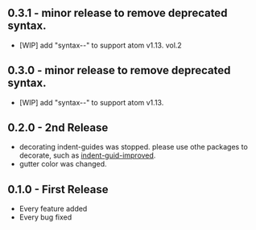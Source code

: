 ## 0.3.1 - minor release to remove deprecated syntax.
* [WIP] add "syntax--" to support atom v1.13. vol.2

## 0.3.0 - minor release to remove deprecated syntax.
* [WIP] add "syntax--" to support atom v1.13.

## 0.2.0 - 2nd Release
* decorating indent-guides was stopped.
  please use othe packages to decorate, such as [indent-guid-improved](https://atom.io/packages/indent-guide-improved).
* gutter color was changed.

## 0.1.0 - First Release
* Every feature added
* Every bug fixed
